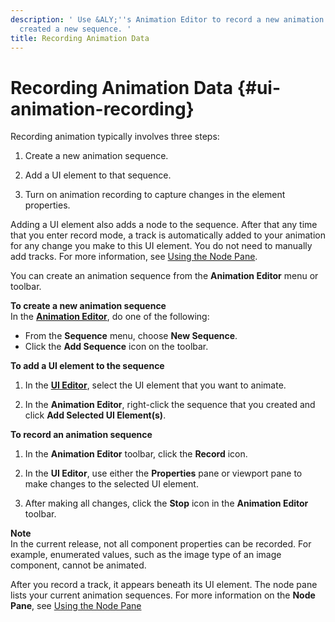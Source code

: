 ```yaml
---
description: ' Use &ALY;''s Animation Editor to record a new animation after you have
  created a new sequence. '
title: Recording Animation Data
---
```

# Recording Animation Data {#ui-animation-recording}

Recording animation typically involves three steps: 

1. Create a new animation sequence\.

1. Add a UI element to that sequence\.

1. Turn on animation recording to capture changes in the element properties\.

Adding a UI element also adds a node to the sequence\. After that any time that you enter record mode, a track is automatically added to your animation for any change you make to this UI element\. You do not need to manually add tracks\. For more information, see [Using the Node Pane](/docs/userguide/ui/animation/using-node-pane.md)\.

You can create an animation sequence from the **Animation Editor** menu or toolbar\.

**To create a new animation sequence**  
In the [**Animation Editor**](/docs/userguide/ui/animation/_index.md), do one of the following:
+ From the **Sequence** menu, choose **New Sequence**\.
+ Click the **Add Sequence** icon on the toolbar\.

**To add a UI element to the sequence**

1. In the [**UI Editor**](/docs/userguide/ui/editor/using.md), select the UI element that you want to animate\.

1. In the **Animation Editor**, right\-click the sequence that you created and click **Add Selected UI Element\(s\)**\.

**To record an animation sequence**

1. In the **Animation Editor** toolbar, click the **Record** icon\.

1. In the **UI Editor**, use either the **Properties** pane or viewport pane to make changes to the selected UI element\.

1. After making all changes, click the **Stop** icon in the **Animation Editor** toolbar\.

**Note**  
In the current release, not all component properties can be recorded\. For example, enumerated values, such as the image type of an image component, cannot be animated\.

After you record a track, it appears beneath its UI element\. The node pane lists your current animation sequences\. For more information on the **Node Pane**, see [Using the Node Pane](/docs/userguide/ui/animation/using-node-pane.md)